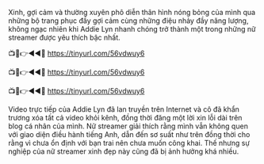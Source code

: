Xinh, gợi cảm và thường xuyên phô diễn thân hình nóng bỏng của mình qua những bộ trang phục đầy gợi cảm cùng những điệu nhảy đầy năng lượng, không ngạc nhiên khi Addie Lyn nhanh chóng trở thành một trong những nữ streamer được yêu thích bậc nhất.


📺📱👉◄◄🔴 https://tinyurl.com/56vdwuy6

📺📱👉◄◄🔴 https://tinyurl.com/56vdwuy6

📺📱👉◄◄🔴 https://tinyurl.com/56vdwuy6



Video trực tiếp của Addie Lyn đã lan truyền trên Internet và cô đã khẩn trương xóa tất cả video khỏi kênh, đồng thời đăng một lời xin lỗi dài trên blog cá nhân của mình. Nữ streamer giải thích rằng mình vẫn không quen với giao diện điều hành tiếng Anh, dẫn đến sơ suất như trên đồng thời cho rằng vì chưa ổn định với bạn trai nên chưa muốn công khai. Thế nhưng sự nghiệp của nữ streamer xinh đẹp này cũng đã bị ảnh hưởng khá nhiều.
